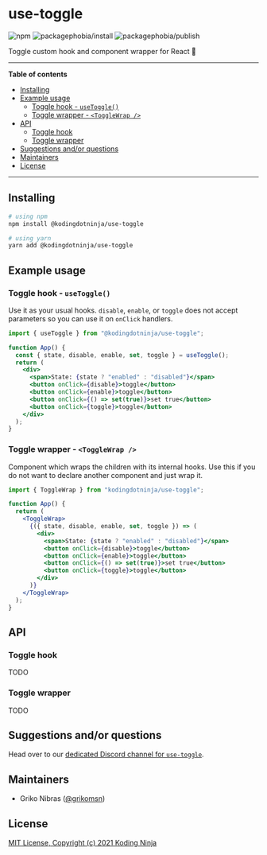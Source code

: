 <!-- markdownlint-disable MD033 MD036 MD041 -->

# use-toggle

![npm](https://badgen.net/npm/v/@kodingdotninja/use-toggle)
![packagephobia/install](https://badgen.net/packagephobia/install/@kodingdotninja/use-toggle)
![packagephobia/publish](https://badgen.net/packagephobia/publish/@kodingdotninja/use-toggle)

Toggle custom hook and component wrapper for React 🔦

---

**Table of contents**

- [Installing](#installing)
- [Example usage](#example-usage)
  - [Toggle hook - `useToggle()`](#toggle-hook---usetoggle)
  - [Toggle wrapper - `<ToggleWrap />`](#toggle-wrapper---togglewrap-)
- [API](#api)
  - [Toggle hook](#toggle-hook)
  - [Toggle wrapper](#toggle-wrapper)
- [Suggestions and/or questions](#suggestions-andor-questions)
- [Maintainers](#maintainers)
- [License](#license)

---

## Installing

```sh
# using npm
npm install @kodingdotninja/use-toggle

# using yarn
yarn add @kodingdotninja/use-toggle
```

## Example usage

### Toggle hook - `useToggle()`

Use it as your usual hooks. `disable`, `enable`, or `toggle` does not accept parameters so you can use it on `onClick` handlers.

```jsx
import { useToggle } from "@kodingdotninja/use-toggle";

function App() {
  const { state, disable, enable, set, toggle } = useToggle();
  return (
    <div>
      <span>State: {state ? "enabled" : "disabled"}</span>
      <button onClick={disable}>toggle</button>
      <button onClick={enable}>toggle</button>
      <button onClick={() => set(true)}>set true</button>
      <button onClick={toggle}>toggle</button>
    </div>
  );
}
```

### Toggle wrapper - `<ToggleWrap />`

Component which wraps the children with its internal hooks. Use this if you do not want to declare another component and just wrap it.

```jsx
import { ToggleWrap } from "kodingdotninja/use-toggle";

function App() {
  return (
    <ToggleWrap>
      {({ state, disable, enable, set, toggle }) => (
        <div>
          <span>State: {state ? "enabled" : "disabled"}</span>
          <button onClick={disable}>toggle</button>
          <button onClick={enable}>toggle</button>
          <button onClick={() => set(true)}>set true</button>
          <button onClick={toggle}>toggle</button>
        </div>
      )}
    </ToggleWrap>
  );
}
```

## API

### Toggle hook

TODO

### Toggle wrapper

TODO

## Suggestions and/or questions

Head over to our [dedicated Discord channel for `use-toggle`](https://discord.gg/KsHtDasn7e).

## Maintainers

- Griko Nibras ([@grikomsn](https://github.com/grikomsn))

## License

[MIT License, Copyright (c) 2021 Koding Ninja](./LICENSE)
